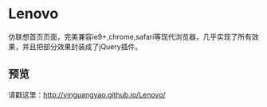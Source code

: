 # Lenovo #
仿联想首页页面，完美兼容ie9+,chrome,safari等现代浏览器，几乎实现了所有效果，并且把部分效果封装成了jQuery插件。

## 预览 ##
请戳这里：http://yinguangyao.github.io/Lenovo/
